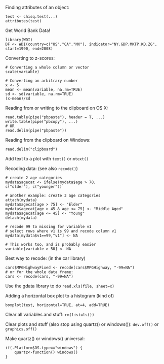 Finding attributes of an object:

	test <- chisq.test(...)
	attributes(test)

Get World Bank Data!

	library(WDI)
	DF <- WDI(country=c("US","CA","MX"), indicator="NY.GDP.MKTP.KD.ZG", start=1990, end=2008)

Converting to z-scores:

	# Converting a whole column or vector
	scale(variable)
	
	# Converting an arbitrary number
	x <- 5
	mean <- mean(variable, na.rm=TRUE)
	sd <- sd(variable, na.rm=TRUE)
	(x-mean)/sd

Reading from or writing to the clipboard on OS X:

	read.table(pipe("pbpaste"), header = T, ...)
	write.table(pipe("pbcopy"), ...)
	# OR
	read.delim(pipe("pbpaste"))

Reading from the clipboard on Windows:

	read.delim("clipboard")

Add text to a plot with `text()` or `mtext()`

Recoding data: (see also `recode()`)

	# create 2 age categories 
	mydata$agecat <- ifelse(mydata$age > 70, 
	c("older"), c("younger")) 
	
	# another example: create 3 age categories 
	attach(mydata)
	mydata$agecat[age > 75] <- "Elder"
	mydata$agecat[age > 45 & age <= 75] <- "Middle Aged"
	mydata$agecat[age <= 45] <- "Young"
	detach(mydata)
	
	# recode 99 to missing for variable v1
	# select rows where v1 is 99 and recode column v1 
	mydata[mydata$v1==99,"v1"] <- NA
	
	# This works too, and is probably easier
	variable[variable > 50] <- NA

Best way to recode: (in the car library)

	cars$MPGHighwayFixed <- recode(cars$MPGHighway, "-99=NA")
	# or for the whole data frame:
	cars <- recode(cars, "-99=NA")

Use the gdata library to do `read.xls(file, sheet=x)`

Adding a horizontal box plot to a histogram (kind of)

	boxplot(test, horizontal=TRUE, at=4, add=TRUE)

Clear all variables and stuff: `rm(list=ls())`

Clear plots and stuff (also stop using quartz() or windows()): `dev.off()` or `graphics.off()`

Make quartz() or windows() universal:

	if(.Platform$OS.type=="windows") {
		quartz<-function() windows()
	}
